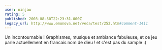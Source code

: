 ```yaml
---
user: ninjaw
rating: 5
published: 2003-08-30T22:23:31.000Z
legacy_url: http://www.emunova.net/veda/test/252.htm#comment-1411
---
```

Un incontournable ! Graphismes, musique et ambiance fabuleuse, et ce jeu parle actuellement en francais nom de dieu ! et c'est pas du sample :)